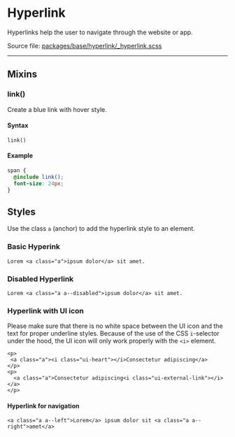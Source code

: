# Hyperlink
Hyperlinks help the user to navigate through the website or app.

Source file: [packages/base/hyperlink/_hyperlink.scss](https://github.com/kpn/kpn-style/blob/master/packages/base/hyperlink/_hyperlink.scss)

---

## Mixins

### link()
Create a blue link with hover style.

#### Syntax
```
link()
```

#### Example 
```scss
span {
  @include link();
  font-size: 24px;
}
```

## Styles
Use the class `a` (anchor) to add the hyperlink style to an element. 

### Basic Hyperink
```html*example
Lorem <a class="a">ipsum dolor</a> sit amet.
```

### Disabled Hyperlink
```html*example
Lorem <a class="a a--disabled">ipsum dolor</a> sit amet.
```

### Hyperlink with UI icon
Please make sure that there is no white space between the UI icon and the text for proper underline styles. Because of the use of the CSS `i`-selector under the hood, the UI icon will only work properly with the `<i>` element.

```html*example
<p>
 <a class="a"><i class="ui-heart"></i>Consectetur adipiscing</a>
</p>
<p>
  <a class="a">Consectetur adipiscing<i class="ui-external-link"></i></a>
</p>
```

#### Hyperlink for navigation
```html*example
<a class="a a--left">Lorem</a> ipsum dolor sit <a class="a a--right">amet</a>
```
